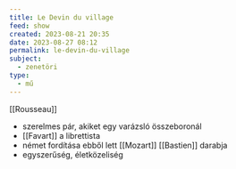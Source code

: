 ```yaml
---
title: Le Devin du village
feed: show
created: 2023-08-21 20:35
date: 2023-08-27 08:12
permalink: le-devin-du-village
subject:
  - zenetöri
type:
  - mű
---
```

[[Rousseau]]

- szerelmes pár, akiket egy varázsló összeboronál
- [[Favart]] a librettista
- német fordítása ebből lett [[Mozart]] [[Bastien]] darabja
- egyszerűség, életközeliség

